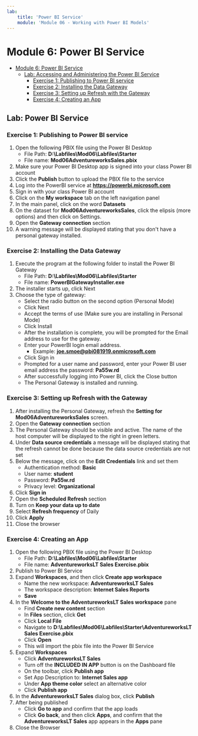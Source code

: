 ```yaml
---
lab:
    title: 'Power BI Service'
    module: 'Module 06 - Working with Power BI Models'
---
```

# Module 6: Power BI Service

- [Module 6: Power BI Service](#module-6-power-bi-service)
  - [Lab: Accessing and Administering the Power BI Service](#lab-accessing-and-administering-the-power-bi-service)
    - [Exercise 1: Publishing to Power BI service](#exercise-1-publishing-to-power-bi-service)
    - [Exercise 2: Installing the Data Gateway](#exercise-2-installing-the-data-gateway)
    - [Exercise 3: Setting up Refresh with the Gateway](#exercise-3-setting-up-refresh-with-the-gateway)
    - [Exercise 4: Creating an App](#exercise-4-creating-an-app)

## Lab: Power BI Service

### Exercise 1: Publishing to Power BI service

1. Open the following PBIX file using the Power BI Desktop
    - File Path: **D:\\Labfiles\\Mod06\\Labfiles\\Starter**
    - File name: **Mod06AdventureworksSales.pbix**
1. Make sure your Power BI Desktop app is signed into your class Power BI account
1. Click the **Publish** button to upload the PBIX file to the service
1. Log into the PowerBI service at **https://powerbi.microsoft.com**
1. Sign in with your class Power BI account
1. Click on the **My workspace** tab on the left navigation panel
1. In the main panel, click on the word **Datasets**
1. On the dataset for **Mod06AdventureworksSales**, click the elipsis (more options) and then click on Settings.  
1. Open the **Gateway connection** section
1. A warning message will be displayed stating that you don't have a personal gateway installed.  

### Exercise 2: Installing the Data Gateway

1. Execute the program at the following folder to install the Power BI Gateway
    - File Path: **D:\\Labfiles\\Mod06\\Labfiles\\Starter**
    - File name: **PowerBIGatewayInstaller.exe**
1. The installer starts up, click Next
1. Choose the type of gateway:
    - Select the radio button on the second option (Personal Mode)
    - Click Next
    - Accept the terms of use (Make sure you are installing in Personal Mode)
    - Click Install
    - After the installation is complete, you will be prompted for the Email address to use for the gateway.  
    - Enter your PowerBI login email address.
        - Example: **joe.smoe@pbi081919.onmicrosoft.com**
    - Click Sign in
    - Prompted for a user name and password, enter your Power BI user email address the password: **Pa55w.rd**
    - After successfully logging into Power BI, click the Close button
    - The Personal Gateway is installed and running.  

### Exercise 3: Setting up Refresh with the Gateway

1. After installing the Personal Gateway, refresh the **Setting for Mod06AdventureworksSales** screen.  
1. Open the **Gateway connection** section
1. The Personal Gateway should be visible and active.  The name of the host computer will be displayed to the right in green letters.
1. Under **Data source credentials** a message will be displayed stating that the refresh cannot be done because the data source credentials are not set
1. Below the message, click on the **Edit Credentials** link and set them
    - Authentication method: **Basic**
    - User name: **student**
    - Password: **Pa55w.rd**
    - Privacy level: **Organizational**
1. Click **Sign in** 
1. Open the **Scheduled Refresh** section
1. Turn on **Keep your data up to date**
1. Select **Refresh frequency** of Daily
1. Click **Apply**
1. Close the browser

### Exercise 4: Creating an App

1. Open the following PBIX file using the Power BI Desktop
    - File Path: **D:\\Labfiles\\Mod06\\Labfiles\\Starter**
    - File name: **AdventureworksLT Sales Exercise.pbix**
1. Publish to Power BI Service
1. Expand **Workspaces**, and then click **Create app workspace**
    - Name the new workspace: **AdventureworksLT Sales**
    - The workspace description: **Internet Sales Reports**
    - **Save**
1. In the **Welcome to the AdventureworksLT Sales workspace** pane
    - Find **Create new content** section
    - In **Files** section, click **Get**
    - Click **Local File**
    - Navigate to **D:\\Labfiles\\Mod06\\Labfiles\\Starter\\AdventureworksLT Sales Exercise.pbix**
    - Click **Open**
    - This will import the pbix file into the Power BI Service
1. Expand **Workspaces**
    - Click **AdventureworksLT Sales**
    - Turn off the **INCLUDED IN APP** button is on the Dashboard file
    - On the toolbar, click **Publish app**
    - Set App Description to: **Internet Sales app**
    - Under **App theme color** select an alternative color
    - Click **Publish app**
1. In the **AdventureworksLT Sales** dialog box, click **Publish**
1. After being published
    - Click **Go to app** and confirm that the app loads
    - Click **Go back**, and then click **Apps**, and confirm that the **AdventureworksLT Sales** app appears in the **Apps** pane
1. Close the Browser
